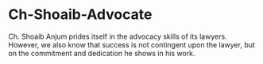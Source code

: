 # Ch-Shoaib-Advocate
Ch. Shoaib Anjum  prides itself in the advocacy skills of its lawyers. However, we also know that success is not contingent upon the lawyer, but on the commitment and dedication he shows in his work.
